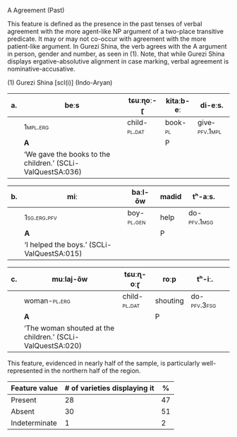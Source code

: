A Agreement (Past)

This feature is defined as the presence in the past tenses of verbal
agreement with the more agent-like NP argument of a two-place transitive
predicate. It may or may not co-occur with agreement with the more
patient-like argument. In Gurezi Shina, the verb agrees with the A
argument in person, gender and number, as seen in ‎(1). Note, that while
Gurezi Shina displays ergative-absolutive alignment in case marking,
verbal agreement is nominative-accusative.<span id="_Hlk51161991"
class="anchor"></span>

(1) <span id="_Ref531867975" class="anchor"></span>Gurezi Shina
    \[scl(i)\] (Indo-Aryan)

| a.  | beːs                                                       | tɕuːɳoː-ɽ                                                  | kitaːb-eː                                             | di-**eːs**.                                                 |
|-----|------------------------------------------------------------|------------------------------------------------------------|-------------------------------------------------------|-------------------------------------------------------------|
|     | <span style="font-variant:small-caps;">1mpl.erg</span>     | child-<span style="font-variant:small-caps;">pl.dat</span> | book-<span style="font-variant:small-caps;">pl</span> | give<span style="font-variant:small-caps;">-pfv.1mpl</span> |
|     | **A**                                                      |                                                            | P                                                     |                                                             |
|     | ‘We gave the books to the children.’ (SCLi-ValQuestSA:036) |

| b.  | miː                                                       | baːl-õw                                                  | madid | tʰ-**aːs**.                                               |     |
|-----|-----------------------------------------------------------|----------------------------------------------------------|-------|-----------------------------------------------------------|-----|
|     | <span style="font-variant:small-caps;">1sg.erg.pfv</span> | boy-<span style="font-variant:small-caps;">pl.gen</span> | help  | do-<span style="font-variant:small-caps;">pfv.1msg</span> |     |
|     | **A**                                                     |                                                          | P     |                                                           |     |
|     | ‘I helped the boys.’ (SCLi-ValQuestSA:015)                |

| c.  | muːlaj-õw                                                  | tɕuːɳ-oːɽ                                                  | roːp     | tʰ-**iː**.                                                |     |
|-----|------------------------------------------------------------|------------------------------------------------------------|----------|-----------------------------------------------------------|-----|
|     | woman-<span style="font-variant:small-caps;">pl.erg</span> | child-<span style="font-variant:small-caps;">pl.dat</span> | shouting | do-<span style="font-variant:small-caps;">pfv.3fsg</span> |     |
|     | **A**                                                      |                                                            | P        |                                                           |     |
|     | ‘The woman shouted at the children.’ (SCLi-ValQuestSA:020) |

This feature, evidenced in nearly half of the sample, is particularly
well-represented in the northern half of the region.

| Feature value | \# of varieties displaying it | %   |
|---------------|-------------------------------|-----|
| Present       | 28                            | 47  |
| Absent        | 30                            | 51  |
| Indeterminate | 1                             | 2   |


